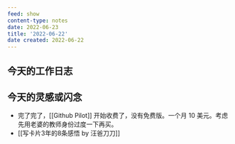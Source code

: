 ```yaml
---
feed: show
content-type: notes
date: 2022-06-23
title: '2022-06-22'
date created: 2022-06-22
---
```


## 今天的工作日志

## 今天的灵感或闪念

- 完了完了，[[Github Pilot]] 开始收费了，没有免费版。一个月 10 美元。考虑先用老婆的教师身份过度一下再买。
- [[写卡片3年的8条感悟 by 汪爸刀刀]]
